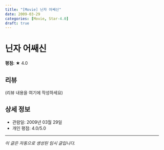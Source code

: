 ```yaml
---
title: "[Movie] 닌자 어쌔신"
date: 2009-03-29
categories: [Movie, Star-4.0]
draft: true
---
```


# 닌자 어쌔신

**평점:** ★ 4.0

## 리뷰

(리뷰 내용을 여기에 작성하세요)

## 상세 정보

- 관람일: 2009년 03월 29일
- 개인 평점: 4.0/5.0

---

*이 글은 자동으로 생성된 임시 글입니다.*
